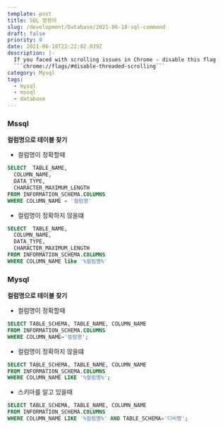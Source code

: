 ```yaml
---
template: post
title: SQL 명령어
slug: /development/Database/2021-06-18-sql-commend
draft: false
priority: 0
date: 2021-06-18T22:22:02.039Z
description: |-
  If you faced with scrolling issues in Chrome - disable this flag 
  ```chrome://flags/#disable-threaded-scrolling```
category: Mysql
tags:
  - mysql
  - mssql
  - database
---
```


### Mssql

**컬럼명으로 테이블 찾기**

- 컬럼명이 정확할때

```SQL {numberLines}
SELECT  TABLE_NAME,
  COLUMN_NAME,
  DATA_TYPE,
  CHARACTER_MAXIMUM_LENGTH
FROM INFORMATION_SCHEMA.COLUMNS
WHERE COLUMN_NAME = '컬럼명'
```

- 컬럼명이 정확하지 않을떄

```SQL {numberLines}
SELECT  TABLE_NAME,
  COLUMN_NAME,
  DATA_TYPE,
  CHARACTER_MAXIMUM_LENGTH
FROM INFORMATION_SCHEMA.COLUMNS
WHERE COLUMN_NAME like '%컬럼명%'
```


### Mysql

**컬럼명으로 테이블 찾기**

- 컬럼명이 정확할때

```SQL {numberLines}
SELECT TABLE_SCHEMA, TABLE_NAME, COLUMN_NAME
FROM INFORMATION_SCHEMA.COLUMNS
WHERE COLUMN_NAME='컬럼명';
```

- 컬럼명이 정확하지 않을떄

```SQL {numberLines}
SELECT TABLE_SCHEMA, TABLE_NAME, COLUMN_NAME
FROM INFORMATION_SCHEMA.COLUMNS
WHERE COLUMN_NAME LIKE '%컬럼명%';
```

- 스키마를 알고 있을때

```SQL {numberLines}
SELECT TABLE_SCHEMA, TABLE_NAME, COLUMN_NAME
FROM INFORMATION_SCHEMA.COLUMNS
WHERE COLUMN_NAME LIKE '%컬럼명%' AND TABLE_SCHEMA='디비명';
```